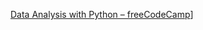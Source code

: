 [Data Analysis with Python – freeCodeCamp](https://www.freecodecamp.org/certification/Abner_L/data-analysis-with-python-v7)]
